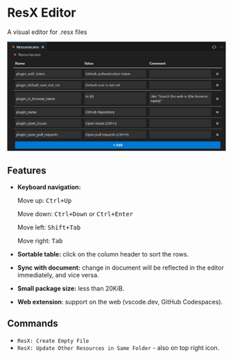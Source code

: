 # ResX Editor

A visual editor for .resx files  

![screenshot](https://raw.githubusercontent.com/8LWXpg/vscode-resx/refs/heads/master/assets/screenshot.png)

## Features

- **Keyboard navigation:**
  
  Move up: <kbd>Ctrl+Up</kbd>
  
  Move down: <kbd>Ctrl+Down</kbd> or <kbd>Ctrl+Enter</kbd>
  
  Move left: <kbd>Shift+Tab</kbd>
  
  Move right: <kbd>Tab</kbd>

- **Sortable table:** click on the column header to sort the rows.
- **Sync with document:** change in document will be reflected in the editor immediately, and vice versa.
- **Small package size:** less than 20KiB.
- **Web extension**: support on the web (vscode.dev, GitHub Codespaces).

## Commands

- `ResX: Create Empty File`
- `ResX: Update Other Resources in Same Folder` - also on top right icon.

